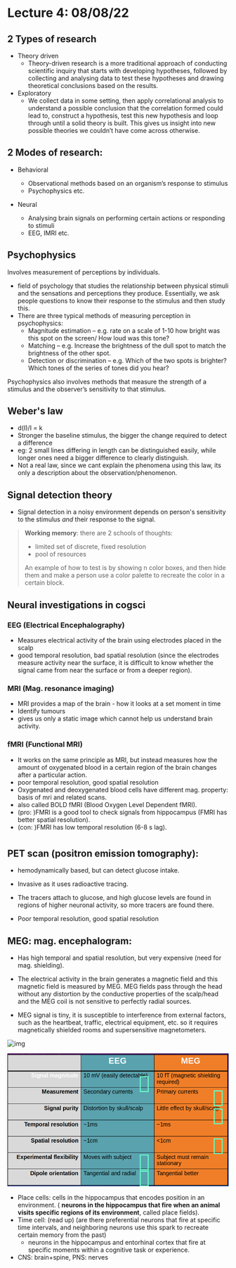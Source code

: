 # Lecture 4: 08/08/22

## 2 Types of research

- Theory driven
  - Theory-driven research is a more traditional approach of conducting scientific inquiry that starts with developing hypotheses, followed by collecting and analysing data to test these hypotheses and drawing theoretical conclusions based on the results.
- Exploratory
  - We collect data in some setting, then apply correlational analysis to understand a possible conclusion that the correlation formed could lead to, construct a hypothesis, test this new hypothesis and loop through until a solid theory is built. This gives us insight into new possible theories we couldn’t have come across otherwise.

## 2 Modes of research:

- Behavioral
  - Observational methods based on an organism’s response to stimulus
  - Psychophysics etc.	
  
- Neural
  - Analysing brain signals on performing certain actions or responding to stimuli
  - EEG, IMRI etc.


## Psychophysics

Involves measurement of perceptions by individuals. 

- field of psychology that studies the relationship between physical stimuli and the sensations and perceptions they produce. Essentially, we ask people questions to know their response to the stimulus and then study this.
- There are three typical methods of measuring perception in psychophysics:
  - Magnitude estimation – e.g. rate on a scale of 1-10 how bright was this spot on the screen/ How loud was this tone?
  - Matching – e.g. Increase the brightness of the dull spot to match the brightness of the other spot.
  - Detection or discrimination – e.g. Which of the two spots is brighter? Which tones of the series of tones did you hear?

Psychophysics also involves methods that measure the strength of a stimulus and the observer’s sensitivity to that stimulus.

## Weber's law

- d(I)/I = k
- Stronger the baseline stimulus, the bigger the change required to detect a difference
- eg: 2 small lines differing in length can be distinguished easily, while longer ones need a bigger difference to clearly distinguish.
- Not a real law, since we cant explain the phenomena using this law, its only a description about the observation/phenomenon.

## Signal detection theory

- Signal detection in a noisy environment depends on person's sensitivity to the stimulus _and_ their response to the signal.



> **Working memory**: there are 2 schools of thoughts:
>
> - limited set of discrete, fixed resolution
> - pool of resources
>
> An example of how to test is by showing n color boxes, and then hide them and make a person use a color palette to recreate the color in a certain block.



## Neural investigations in cogsci

### EEG (Electrical Encephalography)

- Measures electrical activity of the brain using electrodes placed in the scalp
- good temporal resolution, bad spatial resolution (since the electrodes measure activity near the surface, it is difficult to know whether the signal came from near the surface or from a deeper region).

### MRI (Mag. resonance imaging)

- MRI provides a map of the brain - how it looks at a set moment in time
- Identify tumours
- gives us only a static image which cannot help us understand brain activity.

### fMRI (Functional MRI)

- It works on the same principle as MRI, but instead measures how the amount of oxygenated blood in a certain region of the brain changes after a particular action.
- poor temporal resolution, good spatial resolution
- Oxygenated and deoxygenated blood cells have different mag. property: basis of mri and related scans.
- also called BOLD fMRI (Blood Oxygen Level Dependent fMRI).
- (pro: )FMRI is a good tool to check signals from hippocampus (FMRI has better spatial resolution).
- (con: )FMRI has low temporal resolution (6-8 s lag).

# 

## PET scan (positron emission tomography): 

- hemodynamically based, but can detect glucose intake.

- Invasive as it uses radioactive tracing.
- The tracers attach to glucose, and high glucose levels are found in regions of higher neuronal activity, so more tracers are found there.
- Poor temporal resolution, good spatial resolution

## MEG: mag. encephalogram: 

- Has high temporal and spatial resolution, but very expensive (need for mag. shielding).

- The electrical activity in the brain generates a magnetic field and this magnetic field is measured by MEG. MEG fields pass through the head without any distortion by the conductive properties of the scalp/head and the MEG coil is not sensitive to perfectly radial sources.
- MEG signal is tiny, it is susceptible to interference from external factors, such as the heartbeat, traffic, electrical equipment, etc. so it requires magnetically shielded rooms and supersensitive magnetometers.



![img](./images/https%3A%2F%2Fs3-us-west-2.amazonaws.com%2Fsecure.notion-static.com%2F32a90fba-7e08-4bc3-a420-c5023baa6796%2FUntitled.png)



![image-20221123124753564](./images/image-20221123124753564.png)





- Place cells: cells in the hippocampus that encodes position in an environment. ( **neurons in the hippocampus that fire when an animal visits specific regions of its environment**, called place fields).
- Time cell: (read up) (are there preferential neurons that fire at specific time intervals, and neighboring neurons use this spark to recreate certain memory from the past)
  - neurons in the hippocampus and entorhinal cortex that fire at specific moments within a cognitive task or experience.
- CNS: brain+spine, PNS: nerves
